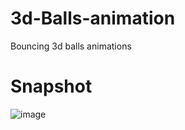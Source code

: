 # 3d-Balls-animation
 Bouncing 3d balls animations
 
# Snapshot
![image](https://user-images.githubusercontent.com/77338790/189999875-7a59fa95-226c-434a-9316-dfe798e51baa.png)
